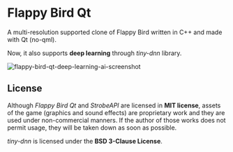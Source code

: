 
# Flappy Bird Qt

A multi-resolution supported clone of Flappy Bird written in C++ and made with Qt (no-qml).

Now, it also supports **deep learning** through *tiny-dnn* library.

![flappy-bird-qt-deep-learning-ai-screenshot](https://i9.ytimg.com/vi/vfrF608LMMg/maxresdefault.jpg?v=5edc5090&sqp=CNDHgZ8G&rs=AOn4CLA1ayn6bjQNebxSQOhSGmtIOt35Xw)

## License
Although *Flappy Bird Qt* and *StrobeAPI* are licensed in **MIT license**, assets of the game (graphics and sound effects) are proprietary work and they are used under non-commercial manners. If the author of those works does not permit usage, they will be taken down as soon as possible.

*tiny-dnn* is licensed under the **BSD 3-Clause License**.
